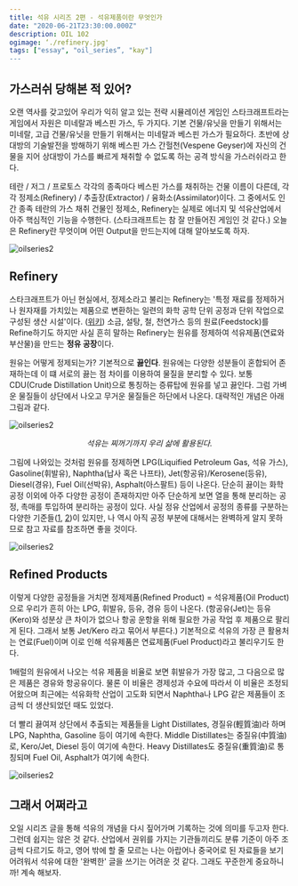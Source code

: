 ```yaml
---
title: 석유 시리즈 2편 - 석유제품이란 무엇인가
date: "2020-06-21T23:30:00.000Z"
description: OIL 102
ogimage: ‘./refinery.jpg'
tags: ["essay", "oil_series”, "kay"]
---
```


## 가스러쉬 당해본 적 있어?

오랜 역사를 갖고있어 우리가 익히 알고 있는 전략 시뮬레이션 게임인 스타크래프트라는 게임에서 자원은 미네랄과 베스핀 가스, 두 가지다. 기본 건물/유닛을 만들기 위해서는 미네랄, 고급 건물/유닛을 만들기 위해서는 미네랄과 베스핀 가스가 필요하다. 초반에 상대방의 기술발전을 방해하기 위해 베스핀 가스 간헐천(Vespene Geyser)에 자신의 건물을 지어 상대방이 가스를 빠르게 채취할 수 없도록 하는 공격 방식을 가스러쉬라고 한다.

테란 / 저그 / 프로토스 각각의 종족마다 베스핀 가스를 채취하는 건물 이름이 다른데, 각각 정제소(Refinery) / 추출장(Extractor) / 융화소(Assimilator)이다. 그 중에서도 인간 종족 테란의 가스 채취 건물인 정제소, Refinery는 실제로 에너지 및 석유산업에서 아주 핵심적인 기능을 수행한다. (스타크래프트는 참 잘 만들어진 게임인 것 같다.) 오늘은 Refinery란 무엇이며 어떤 Output을 만드는지에 대해 알아보도록 하자.

![oilseries2](/refinery.jpg)

## Refinery

스타크래프트가 아닌 현실에서, 정제소라고 불리는 Refinery는 '특정 재료를 정제하거나 원자재를 가치있는 제품으로 변환하는 일련의 화학 공학 단위 공정과 단위 작업으로 구성된 생산 시설'이다. ([위키](https://en.wikipedia.org/wiki/Refinery)) 소금, 설탕, 철, 천연가스 등의 원료(Feedstock)를 Refine하기도 하지만 사실 흔히 말하는 Refinery는 원유를 정제하여 석유제품(연료와 부산물)을 만드는 **정유 공장**이다. 

원유는 어떻게 정제되는가? 기본적으로 **끓인다**. 원유에는 다양한 성분들이 혼합되어 존재하는데 이 떄 서로의 끓는 점 차이를 이용하여 물질을 분리할 수 있다. 보통 CDU(Crude Distillation Unit)으로 통칭하는 증류탑에 원유를 넣고 끓인다. 그럼 가벼운 물질들이 상단에서 나오고 무거운 물질들은 하단에서 나온다. 대략적인 개념은 아래 그림과 같다.

![oilseries2](/concept.jpg)
<center><em>석유는 찌꺼기까지 우리 삶에 활용된다.</em></center>

그림에 나와있는 것처럼 원유를 정제하면 LPG(Liquified Petroleum Gas, 석유 가스), Gasoline(휘발유), Naphtha(납사 혹은 나프타), Jet(항공유)/Kerosene(등유), Diesel(경유), Fuel Oil(선박유), Asphalt(아스팔트) 등이 나온다. 단순히 끓이는 화학 공정 이외에 아주 다양한 공정이 존재하지만 아주 단순하게 보면 열을 통해 분리하는 공정, 촉매를 투입하여 분리하는 공정이 있다. 사실 정유 산업에서 공정의 종류를 구분하는 다양한 기준들([1](https://blog.naver.com/PostView.nhn?blogId=sayrdk&logNo=40193073320&parentCategoryNo=&categoryNo=57&viewDate=&isShowPopularPosts=true&from=search), [2](https://www.planete-energies.com/en/medias/close/three-stages-refining))이 있지만, 나 역시 아직 공정 부분에 대해서는 완벽하게 알지 못하므로 참고 자료를 참조하면 좋을 것이다.

![oilseries2](/gasoline.jpg)

## Refined Products

이렇게 다양한 공정들을 거치면 정제제품(Refined Product) = 석유제품(Oil Product)으로 우리가 흔히 아는 LPG, 휘발유, 등유, 경유 등이 나온다. (항공유(Jet)는 등유(Kero)와 성분상 큰 차이가 없으나 항공 운항을 위해 필요한 가공 작업 후 제품으로 팔리게 된다. 그래서 보통 Jet/Kero 라고 묶어서 부른다.) 기본적으로 석유의 가장 큰 활용처는 연료(Fuel)이며 이로 인해 석유제품은 연료제품(Fuel Product)라고 불리우기도 한다.

1배럴의 원유에서 나오는 석유 제품을 비율로 보면 휘발유가 가장 많고, 그 다음으로 많은 제품은 경유와 항공유이다. 물론 이 비율은 경제성과 수요에 따라서 이 비율은 조정되어왔으며 최근에는 석유화학 산업이 고도화 되면서 Naphtha나 LPG 같은 제품들이 조금씩 더 생산되었던 때도 있었다.

더 빨리 끓여져 상단에서 추출되는 제품들을 Light Distillates, 경질유(輕質油)라 하며 LPG, Naphtha, Gasoline 등이 여기에 속한다. Middle Distillates는 중질유(中質油)로, Kero/Jet, Diesel 등이 여기에 속한다. Heavy Distillates도 중질유(重質油)로 통칭되며 Fuel Oil, Asphalt가 여기에 속한다.

![oilseries2](/proportion.jpg)

## 그래서 어쩌라고

오일 시리즈 글을 통해 석유의 개념을 다시 짚어가며 기록하는 것에 의미를 두고자 한다. 그런데 쉽지는 않은 것 같다. 산업에서 권위를 가지는 기관들끼리도 분류 기준이 아주 조금씩 다르기도 하고, 영어 밖에 할 줄 모르는 나는 아랍어나 중국어로 된 자료들을 보기 어려워서 석유에 대한 '완벽한' 글을 쓰기는 어려운 것 같다. 그래도 꾸준한게 중요하니까! 계속 해보자.